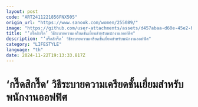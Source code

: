 ```yaml
---
layout: post
code: "ART2411221856FNX505"
origin_url: "https://www.sanook.com/women/255089/"
image: "https://github.com/user-attachments/assets/d457abaa-d60e-45e2-baa5-27755a7c554d"
title: "‘กรี๊ดสิกรี๊ด’ วิธีระบายความเครียดชั้นเยี่ยมสำหรับพนักงานออฟฟิศ"
description: "‘กรี๊ดสิกรี๊ด’ วิธีระบายความเครียดชั้นเยี่ยมสำหรับพนักงานออฟฟิศ"
category: "LIFESTYLE"
language: "th"
date: 2024-11-22T19:13:33.817Z
---
```


# ‘กรี๊ดสิกรี๊ด’ วิธีระบายความเครียดชั้นเยี่ยมสำหรับพนักงานออฟฟิศ